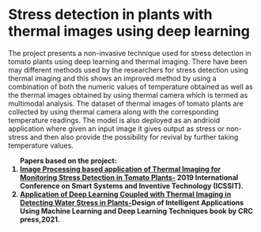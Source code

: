 # Stress detection in plants with thermal images using deep learning<br>
The project presents a non-invasive technique used for stress detection in tomato plants using deep learning and thermal imaging. There have been may different methods used by the researchers for stress detection using thermal imaging and this shows an improved method by using a combination of both the numeric values of temperature obtained as well as the thermal images obtained by using thermal camera which is termed as  multimodal analysis. The dataset of thermal images of tomato plants are collected by using thermal camera along with the corresponding temperature readings. The model is also deployed as an andrioid application where given an input image it gives output as stress or non-stress and then also provide the possibility for revival by further taking temperature values. <br>


<ol>
<b>Papers based on the project:<br><b/>
<li> <a href="https://ieeexplore.ieee.org/document/8987900">Image Processing based application of Thermal Imaging for Monitoring Stress Detection in Tomato Plants-<a/>
2019 International Conference on Smart Systems and Inventive Technology (ICSSIT).
<li> <a href="https://www.taylorfrancis.com/chapters/edit/10.1201/9781003133681-16/application-deep-learning-coupled-thermal-imaging-detecting-water-stress-plants-saiqa-khan-meera-narvekar-anam-khan-aqdus-charolia-mushrifah-hasan">Application of Deep Learning Coupled with Thermal Imaging in Detecting Water Stress in Plants-<a/>Design of Intelligent Applications Using Machine Learning and Deep Learning Techniques book by CRC press,2021.
<ol/>
